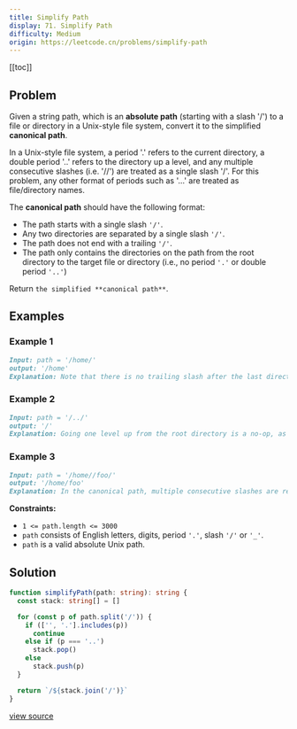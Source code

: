 ```yaml
---
title: Simplify Path
display: 71. Simplify Path
difficulty: Medium
origin: https://leetcode.cn/problems/simplify-path
---
```


[[toc]]

## Problem

Given a string path, which is an **absolute path** (starting with a slash '/') to a file or directory in a Unix-style file system, convert it to the simplified **canonical path**.

In a Unix-style file system, a period '.' refers to the current directory, a double period '..' refers to the directory up a level, and any multiple consecutive slashes (i.e. '//') are treated as a single slash '/'. For this problem, any other format of periods such as '...' are treated as file/directory names.

The **canonical path** should have the following format:

- The path starts with a single slash `'/'`.
- Any two directories are separated by a single slash `'/'`.
- The path does not end with a trailing `'/'`.
- The path only contains the directories on the path from the root directory to the target file or directory (i.e., no period `'.'` or double period `'..'`)

Return `the simplified **canonical path**`.

## Examples

### Example 1

```md
Input: path = '/home/'
output: '/home'
Explanation: Note that there is no trailing slash after the last directory name.
```

### Example 2

```md
Input: path = '/../'
output: '/'
Explanation: Going one level up from the root directory is a no-op, as the root level is the highest level you can go.
```

### Example 3

```md
Input: path = '/home//foo/'
output: '/home/foo'
Explanation: In the canonical path, multiple consecutive slashes are replaced by a single one.
```

**Constraints:**

- `1 <= path.length <= 3000`
- `path` consists of English letters, digits, period `'.'`, slash `'/'` or `'_'`.
- `path` is a valid absolute Unix path.

## Solution

```ts
function simplifyPath(path: string): string {
  const stack: string[] = []

  for (const p of path.split('/')) {
    if (['', '.'].includes(p))
      continue
    else if (p === '..')
      stack.pop()
    else
      stack.push(p)
  }

  return `/${stack.join('/')}`
}
```

[view source](https://leetcode.cn/problems/simplify-path)
